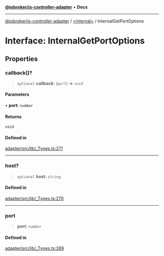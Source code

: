 [**@iobroker/js-controller-adapter**](../../README.md) • **Docs**

***

[@iobroker/js-controller-adapter](../../globals.md) / [\<internal\>](../README.md) / InternalGetPortOptions

# Interface: InternalGetPortOptions

## Properties

### callback()?

> `optional` **callback**: (`port`) => `void`

#### Parameters

• **port**: `number`

#### Returns

`void`

#### Defined in

[adapter/src/lib/\_Types.ts:271](https://github.com/ioBroker/ioBroker.js-controller/blob/b499d83cda369ad8a77cd1584bbda2b5b44bf993/packages/adapter/src/lib/_Types.ts#L271)

***

### host?

> `optional` **host**: `string`

#### Defined in

[adapter/src/lib/\_Types.ts:270](https://github.com/ioBroker/ioBroker.js-controller/blob/b499d83cda369ad8a77cd1584bbda2b5b44bf993/packages/adapter/src/lib/_Types.ts#L270)

***

### port

> **port**: `number`

#### Defined in

[adapter/src/lib/\_Types.ts:269](https://github.com/ioBroker/ioBroker.js-controller/blob/b499d83cda369ad8a77cd1584bbda2b5b44bf993/packages/adapter/src/lib/_Types.ts#L269)
